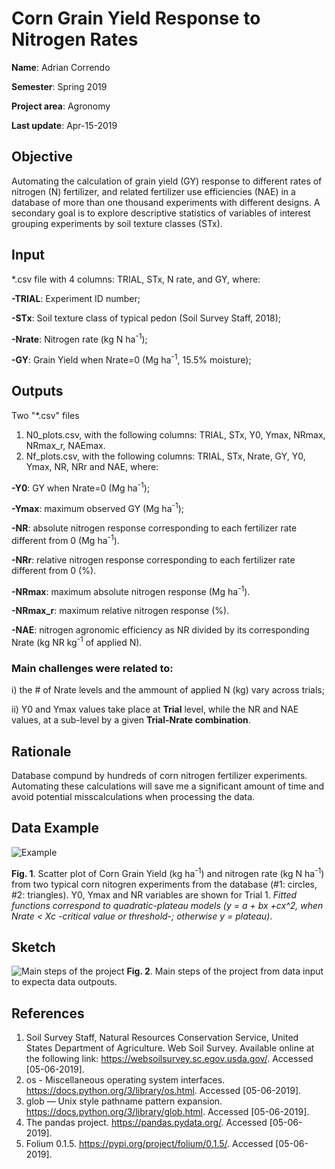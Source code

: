 # Corn Grain Yield Response to Nitrogen Rates
**Name**: Adrian Correndo

**Semester**: Spring 2019

**Project area**: Agronomy

**Last update**: Apr-15-2019


## Objective

Automating the calculation of grain yield (GY) response to different rates of nitrogen (N) fertilizer, and related fertilizer use efficiencies (NAE) in a database of more than one thousand experiments with different designs. A secondary goal is to explore descriptive statistics of variables of interest grouping experiments by soil texture classes (STx).

## Input

*.csv file with 4 columns: TRIAL, STx, N rate, and GY, where:

**-TRIAL**: Experiment ID number;

**-STx**: Soil texture class of typical pedon  (Soil Survey Staff, 2018);

**-Nrate**: Nitrogen rate (kg N ha<sup>-1</sup>);

**-GY**: Grain Yield when Nrate=0  (Mg ha<sup>-1</sup>, 15.5% moisture);

## Outputs

Two "*.csv" files

1. N0_plots.csv, with the following columns: TRIAL, STx, Y0, Ymax, NRmax, NRmax_r, NAEmax.
2. Nf_plots.csv, with the following columns: TRIAL, STx, Nrate, GY, Y0, Ymax, NR, NRr and NAE, where:

**-Y0**: GY when Nrate=0  (Mg ha<sup>-1</sup>);

**-Ymax**: maximum observed GY (Mg ha<sup>-1</sup>);

**-NR**: absolute nitrogen response corresponding to each fertilizer rate different from 0  (Mg ha<sup>-1</sup>).

**-NRr**: relative nitrogen response corresponding to each fertilizer rate different from 0  (%).

**-NRmax**: maximum absolute nitrogen response (Mg ha<sup>-1</sup>).

**-NRmax_r**: maximum relative nitrogen response (%).

**-NAE**: nitrogen agronomic efficiency as NR divided by its corresponding Nrate (kg NR kg<sup>-1</sup> of applied N).


### Main challenges were related to: 

i) the # of Nrate levels and the ammount of applied N (kg) vary across trials;

ii) Y0 and Ymax values take place at **Trial** level, while the NR and NAE values, at a sub-level by a given **Trial-Nrate combination**.

## Rationale

Database compund by hundreds of corn nitrogen fertilizer experiments. Automating these calculations will save me a significant amount of time and avoid potential misscalculations when processing the data.

## **Data Example**

![Example](https://github.com/adriancorrendo/project/blob/master/Scatter.png)

**Fig. 1**. Scatter plot of Corn Grain Yield (kg ha<sup>-1</sup>) and nitrogen rate (kg N ha<sup>-1</sup>) from two typical corn nitogren experiments from the database (#1: circles, #2: triangles). Y0, Ymax and NR variables are shown for Trial 1. *Fitted functions correspond to quadratic-plateau models (y = a + bx +cx^2, when Nrate < Xc -critical value or threshold-; otherwise y = plateau)*.

## **Sketch**
![Main steps of the project](https://github.com/adriancorrendo/project/blob/master/Sketch.png)
**Fig. 2**. Main steps of the project from data input to expecta data outpouts.


## **References**
1. Soil Survey Staff, Natural Resources Conservation Service, United States Department of Agriculture. Web Soil Survey. Available online at the following link: https://websoilsurvey.sc.egov.usda.gov/. Accessed [05-06-2019].
2. os - Miscellaneous operating system interfaces. https://docs.python.org/3/library/os.html. Accessed [05-06-2019].
3. glob — Unix style pathname pattern expansion. https://docs.python.org/3/library/glob.html. Accessed [05-06-2019].
4. The pandas project. https://pandas.pydata.org/. Accessed [05-06-2019].
5. Folium 0.1.5. https://pypi.org/project/folium/0.1.5/. Accessed [05-06-2019].